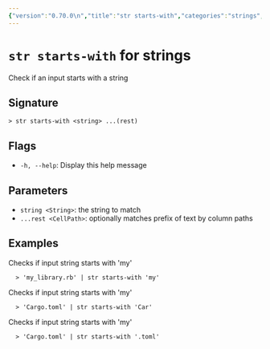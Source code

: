 ```yaml
---
{"version":"0.70.0\n","title":"str starts-with","categories":"strings","usage":"Check if an input starts with a string\n"}
---
```

<!-- THIS FILE IS GENERATED BY update_book_commands.cjs USING NUSHELL'S HELP COMMANDS.
REFRAIN FROM EDITING IT MANUALLY.-->
# <code>str starts-with</code> for strings

<div class='command-title'>Check if an input starts with a string</div>

## Signature

```> str starts-with <string> ...(rest)```

## Flags

 * ```-h, --help```: Display this help message
## Parameters

 * ```string <String>```: the string to match
 * ```...rest <CellPath>```: optionally matches prefix of text by column paths
## Examples

  Checks if input string starts with 'my'
```shell
  > 'my_library.rb' | str starts-with 'my'
```
  Checks if input string starts with 'my'
```shell
  > 'Cargo.toml' | str starts-with 'Car'
```
  Checks if input string starts with 'my'
```shell
  > 'Cargo.toml' | str starts-with '.toml'
```


